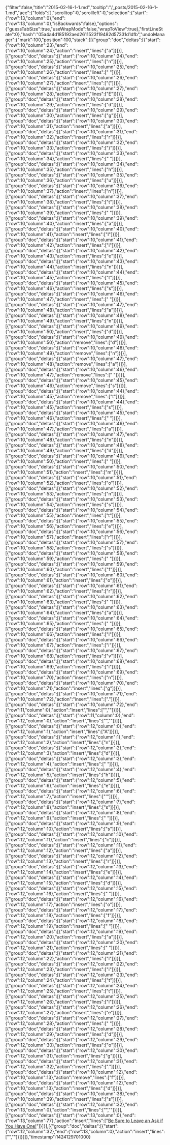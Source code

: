 {"filter":false,"title":"2015-02-16-1-1.md","tooltip":"/_posts/2015-02-16-1-1.md","ace":{"folds":[],"scrolltop":0,"scrollleft":0,"selection":{"start":{"row":13,"column":0},"end":{"row":13,"column":0},"isBackwards":false},"options":{"guessTabSize":true,"useWrapMode":false,"wrapToView":true},"firstLineState":0},"hash":"05a4a4d185192aed2611523f19482d57331d1dfb","undoManager":{"mark":100,"position":100,"stack":[[{"group":"doc","deltas":[{"start":{"row":10,"column":23},"end":{"row":10,"column":24},"action":"insert","lines":["a"]}]}],[{"group":"doc","deltas":[{"start":{"row":10,"column":24},"end":{"row":10,"column":25},"action":"insert","lines":["n"]}]}],[{"group":"doc","deltas":[{"start":{"row":10,"column":25},"end":{"row":10,"column":26},"action":"insert","lines":[" "]}]}],[{"group":"doc","deltas":[{"start":{"row":10,"column":26},"end":{"row":10,"column":27},"action":"insert","lines":["("]}]}],[{"group":"doc","deltas":[{"start":{"row":10,"column":27},"end":{"row":10,"column":28},"action":"insert","lines":["E"]}]}],[{"group":"doc","deltas":[{"start":{"row":10,"column":28},"end":{"row":10,"column":29},"action":"insert","lines":["d"]}]}],[{"group":"doc","deltas":[{"start":{"row":10,"column":29},"end":{"row":10,"column":30},"action":"insert","lines":["g"]}]}],[{"group":"doc","deltas":[{"start":{"row":10,"column":30},"end":{"row":10,"column":31},"action":"insert","lines":["a"]}]}],[{"group":"doc","deltas":[{"start":{"row":10,"column":31},"end":{"row":10,"column":32},"action":"insert","lines":["r"]}]}],[{"group":"doc","deltas":[{"start":{"row":10,"column":32},"end":{"row":10,"column":33},"action":"insert","lines":[")"]}]}],[{"group":"doc","deltas":[{"start":{"row":10,"column":33},"end":{"row":10,"column":34},"action":"insert","lines":[" "]}]}],[{"group":"doc","deltas":[{"start":{"row":10,"column":34},"end":{"row":10,"column":35},"action":"insert","lines":["h"]}]}],[{"group":"doc","deltas":[{"start":{"row":10,"column":35},"end":{"row":10,"column":36},"action":"insert","lines":["u"]}]}],[{"group":"doc","deltas":[{"start":{"row":10,"column":36},"end":{"row":10,"column":37},"action":"insert","lines":["n"]}]}],[{"group":"doc","deltas":[{"start":{"row":10,"column":37},"end":{"row":10,"column":38},"action":"insert","lines":["t"]}]}],[{"group":"doc","deltas":[{"start":{"row":10,"column":38},"end":{"row":10,"column":39},"action":"insert","lines":[" "]}]}],[{"group":"doc","deltas":[{"start":{"row":10,"column":39},"end":{"row":10,"column":40},"action":"insert","lines":["a"]}]}],[{"group":"doc","deltas":[{"start":{"row":10,"column":40},"end":{"row":10,"column":41},"action":"insert","lines":["l"]}]}],[{"group":"doc","deltas":[{"start":{"row":10,"column":41},"end":{"row":10,"column":42},"action":"insert","lines":["i"]}]}],[{"group":"doc","deltas":[{"start":{"row":10,"column":42},"end":{"row":10,"column":43},"action":"insert","lines":["e"]}]}],[{"group":"doc","deltas":[{"start":{"row":10,"column":43},"end":{"row":10,"column":44},"action":"insert","lines":["n"]}]}],[{"group":"doc","deltas":[{"start":{"row":10,"column":44},"end":{"row":10,"column":45},"action":"insert","lines":["t"]}]}],[{"group":"doc","deltas":[{"start":{"row":10,"column":45},"end":{"row":10,"column":46},"action":"insert","lines":["s"]}]}],[{"group":"doc","deltas":[{"start":{"row":10,"column":46},"end":{"row":10,"column":47},"action":"insert","lines":[" "]}]}],[{"group":"doc","deltas":[{"start":{"row":10,"column":47},"end":{"row":10,"column":48},"action":"insert","lines":["a"]}]}],[{"group":"doc","deltas":[{"start":{"row":10,"column":48},"end":{"row":10,"column":49},"action":"insert","lines":["n"]}]}],[{"group":"doc","deltas":[{"start":{"row":10,"column":49},"end":{"row":10,"column":50},"action":"insert","lines":["d"]}]}],[{"group":"doc","deltas":[{"start":{"row":10,"column":49},"end":{"row":10,"column":50},"action":"remove","lines":["d"]}]}],[{"group":"doc","deltas":[{"start":{"row":10,"column":48},"end":{"row":10,"column":49},"action":"remove","lines":["n"]}]}],[{"group":"doc","deltas":[{"start":{"row":10,"column":47},"end":{"row":10,"column":48},"action":"remove","lines":["a"]}]}],[{"group":"doc","deltas":[{"start":{"row":10,"column":46},"end":{"row":10,"column":47},"action":"remove","lines":[" "]}]}],[{"group":"doc","deltas":[{"start":{"row":10,"column":45},"end":{"row":10,"column":46},"action":"remove","lines":["s"]}]}],[{"group":"doc","deltas":[{"start":{"row":10,"column":44},"end":{"row":10,"column":45},"action":"remove","lines":["t"]}]}],[{"group":"doc","deltas":[{"start":{"row":10,"column":44},"end":{"row":10,"column":45},"action":"insert","lines":["s"]}]}],[{"group":"doc","deltas":[{"start":{"row":10,"column":45},"end":{"row":10,"column":46},"action":"insert","lines":[" "]}]}],[{"group":"doc","deltas":[{"start":{"row":10,"column":46},"end":{"row":10,"column":47},"action":"insert","lines":["a"]}]}],[{"group":"doc","deltas":[{"start":{"row":10,"column":47},"end":{"row":10,"column":48},"action":"insert","lines":["n"]}]}],[{"group":"doc","deltas":[{"start":{"row":10,"column":48},"end":{"row":10,"column":49},"action":"insert","lines":["d"]}]}],[{"group":"doc","deltas":[{"start":{"row":10,"column":49},"end":{"row":10,"column":50},"action":"insert","lines":[" "]}]}],[{"group":"doc","deltas":[{"start":{"row":10,"column":50},"end":{"row":10,"column":51},"action":"insert","lines":["m"]}]}],[{"group":"doc","deltas":[{"start":{"row":10,"column":51},"end":{"row":10,"column":52},"action":"insert","lines":["o"]}]}],[{"group":"doc","deltas":[{"start":{"row":10,"column":52},"end":{"row":10,"column":53},"action":"insert","lines":["n"]}]}],[{"group":"doc","deltas":[{"start":{"row":10,"column":53},"end":{"row":10,"column":54},"action":"insert","lines":["s"]}]}],[{"group":"doc","deltas":[{"start":{"row":10,"column":54},"end":{"row":10,"column":55},"action":"insert","lines":["t"]}]}],[{"group":"doc","deltas":[{"start":{"row":10,"column":55},"end":{"row":10,"column":56},"action":"insert","lines":["e"]}]}],[{"group":"doc","deltas":[{"start":{"row":10,"column":56},"end":{"row":10,"column":57},"action":"insert","lines":["r"]}]}],[{"group":"doc","deltas":[{"start":{"row":10,"column":57},"end":{"row":10,"column":58},"action":"insert","lines":["s"]}]}],[{"group":"doc","deltas":[{"start":{"row":10,"column":58},"end":{"row":10,"column":59},"action":"insert","lines":[" "]}]}],[{"group":"doc","deltas":[{"start":{"row":10,"column":59},"end":{"row":10,"column":60},"action":"insert","lines":["f"]}]}],[{"group":"doc","deltas":[{"start":{"row":10,"column":60},"end":{"row":10,"column":61},"action":"insert","lines":["o"]}]}],[{"group":"doc","deltas":[{"start":{"row":10,"column":61},"end":{"row":10,"column":62},"action":"insert","lines":["r"]}]}],[{"group":"doc","deltas":[{"start":{"row":10,"column":62},"end":{"row":10,"column":63},"action":"insert","lines":[" "]}]}],[{"group":"doc","deltas":[{"start":{"row":10,"column":63},"end":{"row":10,"column":64},"action":"insert","lines":["a"]}]}],[{"group":"doc","deltas":[{"start":{"row":10,"column":64},"end":{"row":10,"column":65},"action":"insert","lines":[" "]}]}],[{"group":"doc","deltas":[{"start":{"row":10,"column":65},"end":{"row":10,"column":66},"action":"insert","lines":["l"]}]}],[{"group":"doc","deltas":[{"start":{"row":10,"column":66},"end":{"row":10,"column":67},"action":"insert","lines":["i"]}]}],[{"group":"doc","deltas":[{"start":{"row":10,"column":67},"end":{"row":10,"column":68},"action":"insert","lines":["v"]}]}],[{"group":"doc","deltas":[{"start":{"row":10,"column":68},"end":{"row":10,"column":69},"action":"insert","lines":["i"]}]}],[{"group":"doc","deltas":[{"start":{"row":10,"column":69},"end":{"row":10,"column":70},"action":"insert","lines":["n"]}]}],[{"group":"doc","deltas":[{"start":{"row":10,"column":70},"end":{"row":10,"column":71},"action":"insert","lines":["g"]}]}],[{"group":"doc","deltas":[{"start":{"row":10,"column":71},"end":{"row":10,"column":72},"action":"insert","lines":["."]}]}],[{"group":"doc","deltas":[{"start":{"row":10,"column":72},"end":{"row":11,"column":0},"action":"insert","lines":["",""]}]}],[{"group":"doc","deltas":[{"start":{"row":11,"column":0},"end":{"row":12,"column":0},"action":"insert","lines":["",""]}]}],[{"group":"doc","deltas":[{"start":{"row":12,"column":0},"end":{"row":12,"column":1},"action":"insert","lines":["A"]}]}],[{"group":"doc","deltas":[{"start":{"row":12,"column":1},"end":{"row":12,"column":2},"action":"insert","lines":["n"]}]}],[{"group":"doc","deltas":[{"start":{"row":12,"column":2},"end":{"row":12,"column":3},"action":"insert","lines":["d"]}]}],[{"group":"doc","deltas":[{"start":{"row":12,"column":3},"end":{"row":12,"column":4},"action":"insert","lines":[" "]}]}],[{"group":"doc","deltas":[{"start":{"row":12,"column":4},"end":{"row":12,"column":5},"action":"insert","lines":["h"]}]}],[{"group":"doc","deltas":[{"start":{"row":12,"column":5},"end":{"row":12,"column":6},"action":"insert","lines":["e"]}]}],[{"group":"doc","deltas":[{"start":{"row":12,"column":6},"end":{"row":12,"column":7},"action":"insert","lines":["'"]}]}],[{"group":"doc","deltas":[{"start":{"row":12,"column":7},"end":{"row":12,"column":8},"action":"insert","lines":["s"]}]}],[{"group":"doc","deltas":[{"start":{"row":12,"column":8},"end":{"row":12,"column":9},"action":"insert","lines":[" "]}]}],[{"group":"doc","deltas":[{"start":{"row":12,"column":9},"end":{"row":12,"column":10},"action":"insert","lines":["s"]}]}],[{"group":"doc","deltas":[{"start":{"row":12,"column":10},"end":{"row":12,"column":11},"action":"insert","lines":["c"]}]}],[{"group":"doc","deltas":[{"start":{"row":12,"column":11},"end":{"row":12,"column":12},"action":"insert","lines":["a"]}]}],[{"group":"doc","deltas":[{"start":{"row":12,"column":12},"end":{"row":12,"column":13},"action":"insert","lines":["r"]}]}],[{"group":"doc","deltas":[{"start":{"row":12,"column":13},"end":{"row":12,"column":14},"action":"insert","lines":["e"]}]}],[{"group":"doc","deltas":[{"start":{"row":12,"column":14},"end":{"row":12,"column":15},"action":"insert","lines":["d"]}]}],[{"group":"doc","deltas":[{"start":{"row":12,"column":15},"end":{"row":12,"column":16},"action":"insert","lines":[" "]}]}],[{"group":"doc","deltas":[{"start":{"row":12,"column":16},"end":{"row":12,"column":17},"action":"insert","lines":["o"]}]}],[{"group":"doc","deltas":[{"start":{"row":12,"column":17},"end":{"row":12,"column":18},"action":"insert","lines":["f"]}]}],[{"group":"doc","deltas":[{"start":{"row":12,"column":18},"end":{"row":12,"column":19},"action":"insert","lines":[" "]}]}],[{"group":"doc","deltas":[{"start":{"row":12,"column":19},"end":{"row":12,"column":20},"action":"insert","lines":["a"]}]}],[{"group":"doc","deltas":[{"start":{"row":12,"column":20},"end":{"row":12,"column":21},"action":"insert","lines":[" "]}]}],[{"group":"doc","deltas":[{"start":{"row":12,"column":21},"end":{"row":12,"column":22},"action":"insert","lines":["l"]}]}],[{"group":"doc","deltas":[{"start":{"row":12,"column":22},"end":{"row":12,"column":23},"action":"insert","lines":["i"]}]}],[{"group":"doc","deltas":[{"start":{"row":12,"column":23},"end":{"row":12,"column":24},"action":"insert","lines":["t"]}]}],[{"group":"doc","deltas":[{"start":{"row":12,"column":24},"end":{"row":12,"column":25},"action":"insert","lines":["t"]}]}],[{"group":"doc","deltas":[{"start":{"row":12,"column":25},"end":{"row":12,"column":26},"action":"insert","lines":["l"]}]}],[{"group":"doc","deltas":[{"start":{"row":12,"column":26},"end":{"row":12,"column":27},"action":"insert","lines":["e"]}]}],[{"group":"doc","deltas":[{"start":{"row":12,"column":27},"end":{"row":12,"column":28},"action":"insert","lines":[" "]}]}],[{"group":"doc","deltas":[{"start":{"row":12,"column":28},"end":{"row":12,"column":29},"action":"insert","lines":["d"]}]}],[{"group":"doc","deltas":[{"start":{"row":12,"column":29},"end":{"row":12,"column":30},"action":"insert","lines":["o"]}]}],[{"group":"doc","deltas":[{"start":{"row":12,"column":30},"end":{"row":12,"column":31},"action":"insert","lines":["g"]}]}],[{"group":"doc","deltas":[{"start":{"row":12,"column":31},"end":{"row":12,"column":32},"action":"insert","lines":["."]}]}],[{"group":"doc","deltas":[{"start":{"row":10,"column":12},"end":{"row":10,"column":13},"action":"remove","lines":["f"]}]}],[{"group":"doc","deltas":[{"start":{"row":10,"column":12},"end":{"row":10,"column":13},"action":"insert","lines":["d"]}]}],[{"group":"doc","deltas":[{"start":{"row":10,"column":38},"end":{"row":10,"column":39},"action":"insert","lines":["s"]}]}],[{"group":"doc","deltas":[{"start":{"row":12,"column":32},"end":{"row":13,"column":0},"action":"insert","lines":["",""]}]}],[{"group":"doc","deltas":[{"start":{"row":13,"column":0},"end":{"row":13,"column":77},"action":"insert","lines":["[Be Sure to Leave an Ask if You Have One!](http://but-iloveweird.tumblr.com/)"]}]}],[{"group":"doc","deltas":[{"start":{"row":12,"column":32},"end":{"row":13,"column":0},"action":"insert","lines":["",""]}]}]]},"timestamp":1424129701000}
